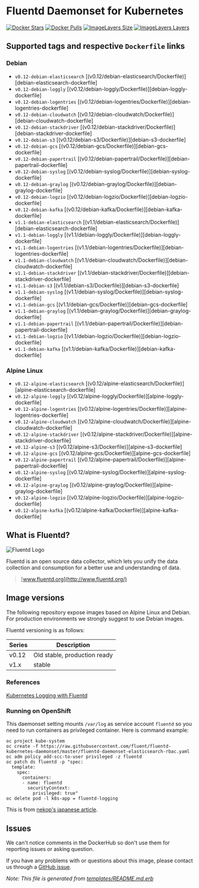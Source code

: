 # Fluentd Daemonset for Kubernetes

[![Docker Stars](https://img.shields.io/docker/stars/fluent/fluentd-kubernetes-daemonset.svg)](https://hub.docker.com/r/fluent/fluentd-kubernetes-daemonset)
[![Docker Pulls](https://img.shields.io/docker/pulls/fluent/fluentd-kubernetes-daemonset.svg)](https://hub.docker.com/r/fluent/fluentd-kubernetes-daemonset)
[![ImageLayers Size](https://img.shields.io/imagelayers/image-size/fluent/fluentd-kubernetes-daemonset/latest.svg)](https://hub.docker.com/r/fluent/fluentd-kubernetes-daemonset)
[![ImageLayers Layers](https://img.shields.io/imagelayers/layers/fluent/fluentd-kubernetes-daemonset/latest.svg)](https://hub.docker.com/r/fluent/fluentd-kubernetes-daemonset)

## Supported tags and respective `Dockerfile` links


### Debian

- `v0.12-debian-elasticsearch` [(v0.12/debian-elasticsearch/Dockerfile)][debian-elasticsearch-dockerfile]
- `v0.12-debian-loggly` [(v0.12/debian-loggly/Dockerfile)][debian-loggly-dockerfile]
- `v0.12-debian-logentries` [(v0.12/debian-logentries/Dockerfile)][debian-logentries-dockerfile]
- `v0.12-debian-cloudwatch` [(v0.12/debian-cloudwatch/Dockerfile)][debian-cloudwatch-dockerfile]
- `v0.12-debian-stackdriver` [(v0.12/debian-stackdriver/Dockerfile)][debian-stackdriver-dockerfile]
- `v0.12-debian-s3` [(v0.12/debian-s3/Dockerfile)][debian-s3-dockerfile]
- `v0.12-debian-gcs` [(v0.12/debian-gcs/Dockerfile)][debian-gcs-dockerfile]
- `v0.12-debian-papertrail` [(v0.12/debian-papertrail/Dockerfile)][debian-papertrail-dockerfile]
- `v0.12-debian-syslog` [(v0.12/debian-syslog/Dockerfile)][debian-syslog-dockerfile]
- `v0.12-debian-graylog` [(v0.12/debian-graylog/Dockerfile)][debian-graylog-dockerfile]
- `v0.12-debian-logzio` [(v0.12/debian-logzio/Dockerfile)][debian-logzio-dockerfile]
- `v0.12-debian-kafka` [(v0.12/debian-kafka/Dockerfile)][debian-kafka-dockerfile]
- `v1.1-debian-elasticsearch` [(v1.1/debian-elasticsearch/Dockerfile)][debian-elasticsearch-dockerfile]
- `v1.1-debian-loggly` [(v1.1/debian-loggly/Dockerfile)][debian-loggly-dockerfile]
- `v1.1-debian-logentries` [(v1.1/debian-logentries/Dockerfile)][debian-logentries-dockerfile]
- `v1.1-debian-cloudwatch` [(v1.1/debian-cloudwatch/Dockerfile)][debian-cloudwatch-dockerfile]
- `v1.1-debian-stackdriver` [(v1.1/debian-stackdriver/Dockerfile)][debian-stackdriver-dockerfile]
- `v1.1-debian-s3` [(v1.1/debian-s3/Dockerfile)][debian-s3-dockerfile]
- `v1.1-debian-syslog` [(v1.1/debian-syslog/Dockerfile)][debian-syslog-dockerfile]
- `v1.1-debian-gcs` [(v1.1/debian-gcs/Dockerfile)][debian-gcs-dockerfile]
- `v1.1-debian-graylog` [(v1.1/debian-graylog/Dockerfile)][debian-graylog-dockerfile]
- `v1.1-debian-papertrail` [(v1.1/debian-papertrail/Dockerfile)][debian-papertrail-dockerfile]
- `v1.1-debian-logzio` [(v1.1/debian-logzio/Dockerfile)][debian-logzio-dockerfile]
- `v1.1-debian-kafka` [(v1.1/debian-kafka/Dockerfile)][debian-kafka-dockerfile]

### Alpine Linux

- `v0.12-alpine-elasticsearch` [(v0.12/alpine-elasticsearch/Dockerfile)][alpine-elasticsearch-dockerfile]
- `v0.12-alpine-loggly` [(v0.12/alpine-loggly/Dockerfile)][alpine-loggly-dockerfile]
- `v0.12-alpine-logentries` [(v0.12/alpine-logentries/Dockerfile)][alpine-logentries-dockerfile]
- `v0.12-alpine-cloudwatch` [(v0.12/alpine-cloudwatch/Dockerfile)][alpine-cloudwatch-dockerfile]
- `v0.12-alpine-stackdriver` [(v0.12/alpine-stackdriver/Dockerfile)][alpine-stackdriver-dockerfile]
- `v0.12-alpine-s3` [(v0.12/alpine-s3/Dockerfile)][alpine-s3-dockerfile]
- `v0.12-alpine-gcs` [(v0.12/alpine-gcs/Dockerfile)][alpine-gcs-dockerfile]
- `v0.12-alpine-papertrail` [(v0.12/alpine-papertrail/Dockerfile)][alpine-papertrail-dockerfile]
- `v0.12-alpine-syslog` [(v0.12/alpine-syslog/Dockerfile)][alpine-syslog-dockerfile]
- `v0.12-alpine-graylog` [(v0.12/alpine-graylog/Dockerfile)][alpine-graylog-dockerfile]
- `v0.12-alpine-logzio` [(v0.12/alpine-logzio/Dockerfile)][alpine-logzio-dockerfile]
- `v0.12-alpine-kafka` [(v0.12/alpine-kafka/Dockerfile)][alpine-kafka-dockerfile]

## What is Fluentd?

![Fluentd Logo](http://www.fluentd.org/assets/img/miscellany/fluentd-logo.png)

Fluentd is an open source data collector, which lets you unify the data
collection and consumption for a better use and understanding of data.

> [www.fluentd.org](http://www.fluentd.org/)


## Image versions

The following repository expose images based on Alpine Linux and Debian. For production environments we strongly suggest to use Debian images.

Fluentd versioning is as follows:

| Series | Description                         |
|--------|-------------------------------------|
| v0.12  | Old stable, production ready        |
| v1.x   | stable |

### References

[Kubernetes Logging with Fluentd][fluentd-article]

### Running on OpenShift

This daemonset setting mounts `/var/log` as service account `fluentd` so you need to run containers as privileged container.
Here is command example:

```
oc project kube-system
oc create -f https://raw.githubusercontent.com/fluent/fluentd-kubernetes-daemonset/master/fluentd-daemonset-elasticsearch-rbac.yaml
oc adm policy add-scc-to-user privileged -z fluentd
oc patch ds fluentd -p "spec:
  template:
    spec:
      containers:
      - name: fluentd
        securityContext:
          privileged: true"
oc delete pod -l k8s-app = fluentd-logging
```

This is from [nekop's japanese article](https://nekop.hatenablog.com/entry/2018/04/20/170257).

## Issues

We can't notice comments in the DockerHub so don't use them for reporting
issues or asking question.

If you have any problems with or questions about this image, please contact us
through a [GitHub issue](https://github.com/fluent/fluentd-kubernetes-daemonset/issues).

_Note: This file is generated from [templates/README.md.erb](templates/README.md.erb)_

[alpine-home]: http://alpinelinux.org
[alpine-dockerhub]: https://hub.docker.com/_/alpine
[debian-dockerhub]: https://hub.docker.com/_/debian
[fluentd-article]: http://docs.fluentd.org/v0.12/articles/kubernetes-fluentd

